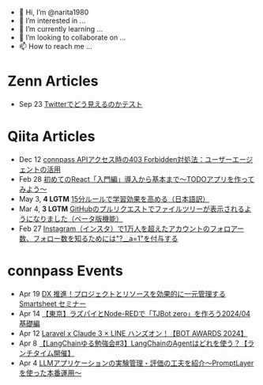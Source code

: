 - 👋 Hi, I’m @narita1980
- 👀 I’m interested in ...
- 🌱 I’m currently learning ...
- 💞️ I’m looking to collaborate on ...
- 📫 How to reach me ...

# Zenn Articles

<!-- profile updater begin: zenn -->
- Sep 23 [Twitterでどう見えるのかテスト](https://zenn.dev/narita1980/articles/cbb21f8d7f785752d6ac)
<!-- profile updater end: zenn -->

# Qiita Articles

<!-- profile updater begin: qiita -->
- Dec 12 [connpass APIアクセス時の403 Forbidden対処法：ユーザーエージェントの活用](https://qiita.com/narita1980/items/8e76a50a234850455077)
- Feb 28 [初めてのReact「入門編」導入から基本まで〜TODOアプリを作ってみよう〜](https://qiita.com/narita1980/items/49df43425ba2400bd0c2)
- May 3, **4 LGTM** [15分ルールで学習効果を高める（日本語訳）](https://qiita.com/narita1980/items/d0ad5246344fc6e4380f)
- Mar 4, **3 LGTM** [GitHubのプルリクエストでファイルツリーが表示されるようになりました（ベータ版機能）](https://qiita.com/narita1980/items/bee2c5232342a51e0415)
- Feb 27 [Instagram（インスタ）で1万人を超えたアカウントのフォロアー数、フォロー数を知るためには"?__a=1"を付与する](https://qiita.com/narita1980/items/630b7014fa893461b991)
<!-- profile updater end: qiita -->

# connpass Events

<!-- profile updater begin: connpass -->
- Apr 19 [DX 推進！プロジェクトとリソースを効果的に一元管理する Smartsheet セミナー](https://xl-software.connpass.com/event/314251/)
- Apr 14 [【東京】ラズパイとNode-REDで「TJBot zero」を作ろう2024/04 基礎編](https://bmxug.connpass.com/event/299163/)
- Apr 12 [Laravel x Claude 3 × LINE ハンズオン！【BOT AWARDS 2024】](https://linedevelopercommunity.connpass.com/event/313579/)
- Apr 8 [【LangChainゆる勉強会#3】LangChainのAgentはどれを使う？【ランチタイム開催】](https://studyco.connpass.com/event/313809/)
- Apr 4 [LLMアプリケーションの実験管理・評価の工夫を紹介〜PromptLayerを使った本番運用〜](https://studyco.connpass.com/event/313960/)
<!-- profile updater end: connpass -->

<!---
narita1980/narita1980 is a ✨ special ✨ repository because its `README.md` (this file) appears on your GitHub profile.
You can click the Preview link to take a look at your changes.
--->
